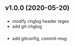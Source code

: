 
<a name="v1.0.0"></a>
## v1.0.0 (2020-05-20)

### <Chore>

* modify chglog header regex
* add git-chglog

### <Feat>

* add gitconfig, commit-msg

